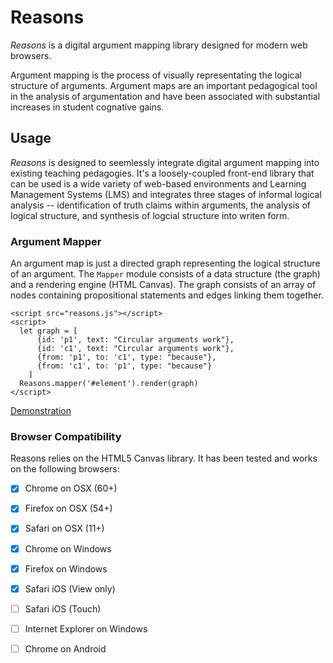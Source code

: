 # Reasons

*Reasons* is a digital argument mapping library designed for modern web browsers. 

Argument mapping is the process of visually representating the logical structure of arguments.  Argument maps are an important pedagogical tool in the analysis of argumentation and have been associated with substantial increases in student cognative gains.


## Usage

*Reasons* is designed to seemlessly integrate digital argument mapping into existing teaching pedagogies.  It's a loosely-coupled front-end library that can be used is a wide variety of web-based environments and Learning Management Systems (LMS) and integrates three stages of informal logical analysis -- identification of truth claims within arguments, the analysis of logical structure, and synthesis of logcial structure into writen form.


### Argument Mapper

An argument map is just a directed graph representing the logical structure of an argument.  The `Mapper` module consists of a data structure (the graph) and a rendering engine (HTML Canvas).  The graph consists of an array of nodes containing propositional statements and edges linking them together.

    <script src="reasons.js"></script>
    <script>
      let graph = [
          {id: 'p1', text: "Circular arguments work"},
          {id: 'c1', text: "Circular arguments work"},
          {from: 'p1', to: 'c1', type: "because"},
          {from: 'c1', to: 'p1', type: "because"}
        ]
      Reasons.mapper('#element').render(graph)
    </script>
    

[Demonstration](http://reasons.io/)


### Browser Compatibility

Reasons relies on the HTML5 Canvas library.  It has been tested and works on the following browsers:

  - [X] Chrome on OSX (60+)
  - [X] Firefox on OSX (54+)
  - [X] Safari on OSX (11+)
  - [X] Chrome on Windows 
  - [X] Firefox on Windows 
  - [X] Safari iOS (View only)
  - [ ] Safari iOS (Touch)
  - [ ] Internet Explorer on Windows  
  - [ ] Chrome on Android

